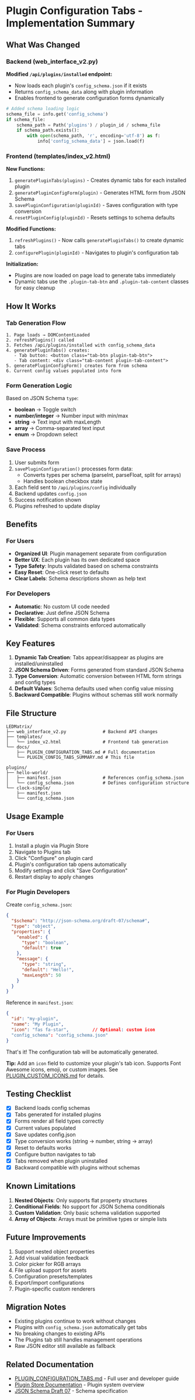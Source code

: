 # Plugin Configuration Tabs - Implementation Summary

## What Was Changed

### Backend (web_interface_v2.py)

**Modified `/api/plugins/installed` endpoint:**
- Now loads each plugin's `config_schema.json` if it exists
- Returns `config_schema_data` along with plugin information
- Enables frontend to generate configuration forms dynamically

```python
# Added schema loading logic
schema_file = info.get('config_schema')
if schema_file:
    schema_path = Path('plugins') / plugin_id / schema_file
    if schema_path.exists():
        with open(schema_path, 'r', encoding='utf-8') as f:
            info['config_schema_data'] = json.load(f)
```

### Frontend (templates/index_v2.html)

**New Functions:**

1. `generatePluginTabs(plugins)` - Creates dynamic tabs for each installed plugin
2. `generatePluginConfigForm(plugin)` - Generates HTML form from JSON Schema
3. `savePluginConfiguration(pluginId)` - Saves configuration with type conversion
4. `resetPluginConfig(pluginId)` - Resets settings to schema defaults

**Modified Functions:**

1. `refreshPlugins()` - Now calls `generatePluginTabs()` to create dynamic tabs
2. `configurePlugin(pluginId)` - Navigates to plugin's configuration tab

**Initialization:**

- Plugins are now loaded on page load to generate tabs immediately
- Dynamic tabs use the `.plugin-tab-btn` and `.plugin-tab-content` classes for easy cleanup

## How It Works

### Tab Generation Flow

```
1. Page loads → DOMContentLoaded
2. refreshPlugins() called
3. Fetches /api/plugins/installed with config_schema_data
4. generatePluginTabs() creates:
   - Tab button: <button class="tab-btn plugin-tab-btn">
   - Tab content: <div class="tab-content plugin-tab-content">
5. generatePluginConfigForm() creates form from schema
6. Current config values populated into form
```

### Form Generation Logic

Based on JSON Schema `type`:

- **boolean** → Toggle switch
- **number/integer** → Number input with min/max
- **string** → Text input with maxLength
- **array** → Comma-separated text input
- **enum** → Dropdown select

### Save Process

1. User submits form
2. `savePluginConfiguration()` processes form data:
   - Converts types per schema (parseInt, parseFloat, split for arrays)
   - Handles boolean checkbox state
3. Each field sent to `/api/plugins/config` individually
4. Backend updates `config.json`
5. Success notification shown
6. Plugins refreshed to update display

## Benefits

### For Users

- **Organized UI**: Plugin management separate from configuration
- **Better UX**: Each plugin has its own dedicated space
- **Type Safety**: Inputs validated based on schema constraints
- **Easy Reset**: One-click reset to defaults
- **Clear Labels**: Schema descriptions shown as help text

### For Developers

- **Automatic**: No custom UI code needed
- **Declarative**: Just define JSON Schema
- **Flexible**: Supports all common data types
- **Validated**: Schema constraints enforced automatically

## Key Features

1. **Dynamic Tab Creation**: Tabs appear/disappear as plugins are installed/uninstalled
2. **JSON Schema Driven**: Forms generated from standard JSON Schema
3. **Type Conversion**: Automatic conversion between HTML form strings and config types
4. **Default Values**: Schema defaults used when config value missing
5. **Backward Compatible**: Plugins without schemas still work normally

## File Structure

```
LEDMatrix/
├── web_interface_v2.py              # Backend API changes
├── templates/
│   └── index_v2.html                # Frontend tab generation
└── docs/
    ├── PLUGIN_CONFIGURATION_TABS.md # Full documentation
    └── PLUGIN_CONFIG_TABS_SUMMARY.md # This file

plugins/
├── hello-world/
│   ├── manifest.json                # References config_schema.json
│   └── config_schema.json           # Defines configuration structure
└── clock-simple/
    ├── manifest.json
    └── config_schema.json
```

## Usage Example

### For Users

1. Install a plugin via Plugin Store
2. Navigate to Plugins tab
3. Click "Configure" on plugin card
4. Plugin's configuration tab opens automatically
5. Modify settings and click "Save Configuration"
6. Restart display to apply changes

### For Plugin Developers

Create `config_schema.json`:

```json
{
  "$schema": "http://json-schema.org/draft-07/schema#",
  "type": "object",
  "properties": {
    "enabled": {
      "type": "boolean",
      "default": true
    },
    "message": {
      "type": "string",
      "default": "Hello!",
      "maxLength": 50
    }
  }
}
```

Reference in `manifest.json`:

```json
{
  "id": "my-plugin",
  "name": "My Plugin",
  "icon": "fas fa-star",         // Optional: custom icon
  "config_schema": "config_schema.json"
}
```

That's it! The configuration tab will be automatically generated.

**Tip:** Add an `icon` field to customize your plugin's tab icon. Supports Font Awesome icons, emoji, or custom images. See [PLUGIN_CUSTOM_ICONS.md](PLUGIN_CUSTOM_ICONS.md) for details.

## Testing Checklist

- [x] Backend loads config schemas
- [x] Tabs generated for installed plugins
- [x] Forms render all field types correctly
- [x] Current values populated
- [x] Save updates config.json
- [x] Type conversion works (string → number, string → array)
- [x] Reset to defaults works
- [x] Configure button navigates to tab
- [x] Tabs removed when plugin uninstalled
- [x] Backward compatible with plugins without schemas

## Known Limitations

1. **Nested Objects**: Only supports flat property structures
2. **Conditional Fields**: No support for JSON Schema conditionals
3. **Custom Validation**: Only basic schema validation supported
4. **Array of Objects**: Arrays must be primitive types or simple lists

## Future Improvements

1. Support nested object properties
2. Add visual validation feedback
3. Color picker for RGB arrays
4. File upload support for assets
5. Configuration presets/templates
6. Export/import configurations
7. Plugin-specific custom renderers

## Migration Notes

- Existing plugins continue to work without changes
- Plugins with `config_schema.json` automatically get tabs
- No breaking changes to existing APIs
- The Plugins tab still handles management operations
- Raw JSON editor still available as fallback

## Related Documentation

- [PLUGIN_CONFIGURATION_TABS.md](PLUGIN_CONFIGURATION_TABS.md) - Full user and developer guide
- [Plugin Store Documentation](plugin_docs/) - Plugin system overview
- [JSON Schema Draft 07](https://json-schema.org/draft-07/schema) - Schema specification

